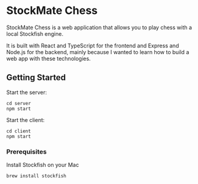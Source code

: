 # StockMate Chess

StockMate Chess is a web application that allows you to play chess with 
a local Stockfish engine.

It is built with React and TypeScript for the frontend and Express and 
Node.js for the backend, mainly because I wanted to learn how to build 
a web app with these technologies.

## Getting Started

Start the server:

    cd server
    npm start

Start the client:

    cd client
    npm start

### Prerequisites

Install Stockfish on your Mac

    brew install stockfish
    
